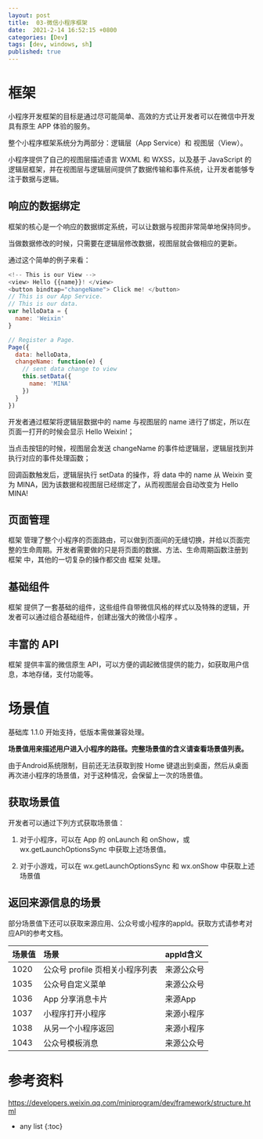 ```yaml
---
layout: post
title:  03-微信小程序框架
date:  2021-2-14 16:52:15 +0800
categories: [Dev]
tags: [dev, windows, sh]
published: true
---
```


# 框架

小程序开发框架的目标是通过尽可能简单、高效的方式让开发者可以在微信中开发具有原生 APP 体验的服务。

整个小程序框架系统分为两部分：逻辑层（App Service）和 视图层（View）。

小程序提供了自己的视图层描述语言 WXML 和 WXSS，以及基于 JavaScript 的逻辑层框架，并在视图层与逻辑层间提供了数据传输和事件系统，让开发者能够专注于数据与逻辑。

## 响应的数据绑定

框架的核心是一个响应的数据绑定系统，可以让数据与视图非常简单地保持同步。

当做数据修改的时候，只需要在逻辑层修改数据，视图层就会做相应的更新。

通过这个简单的例子来看：

```js
<!-- This is our View -->
<view> Hello {{name}}! </view>
<button bindtap="changeName"> Click me! </button>
// This is our App Service.
// This is our data.
var helloData = {
  name: 'Weixin'
}

// Register a Page.
Page({
  data: helloData,
  changeName: function(e) {
    // sent data change to view
    this.setData({
      name: 'MINA'
    })
  }
})
```

开发者通过框架将逻辑层数据中的 name 与视图层的 name 进行了绑定，所以在页面一打开的时候会显示 Hello Weixin!；

当点击按钮的时候，视图层会发送 changeName 的事件给逻辑层，逻辑层找到并执行对应的事件处理函数；

回调函数触发后，逻辑层执行 setData 的操作，将 data 中的 name 从 Weixin 变为 MINA，因为该数据和视图层已经绑定了，从而视图层会自动改变为 Hello MINA!


## 页面管理

框架 管理了整个小程序的页面路由，可以做到页面间的无缝切换，并给以页面完整的生命周期。开发者需要做的只是将页面的数据、方法、生命周期函数注册到 框架 中，其他的一切复杂的操作都交由 框架 处理。

## 基础组件

框架 提供了一套基础的组件，这些组件自带微信风格的样式以及特殊的逻辑，开发者可以通过组合基础组件，创建出强大的微信小程序 。

## 丰富的 API

框架 提供丰富的微信原生 API，可以方便的调起微信提供的能力，如获取用户信息，本地存储，支付功能等。

# 场景值

基础库 1.1.0 开始支持，低版本需做兼容处理。

**场景值用来描述用户进入小程序的路径。完整场景值的含义请查看场景值列表。**

由于Android系统限制，目前还无法获取到按 Home 键退出到桌面，然后从桌面再次进小程序的场景值，对于这种情况，会保留上一次的场景值。

## 获取场景值

开发者可以通过下列方式获取场景值：

1. 对于小程序，可以在 App 的 onLaunch 和 onShow，或wx.getLaunchOptionsSync 中获取上述场景值。

2. 对于小游戏，可以在 wx.getLaunchOptionsSync 和 wx.onShow 中获取上述场景值

## 返回来源信息的场景

部分场景值下还可以获取来源应用、公众号或小程序的appId。获取方式请参考对应API的参考文档。

| 场景值	| 场景 | 	                        appId含义 | 
|:---|:---|:---|
| 1020    | 公众号 profile 页相关小程序列表   |   来源公众号 |
| 1035    | 公众号自定义菜单	                | 来源公众号 |
| 1036    | App 分享消息卡片	                | 来源App |
| 1037    | 小程序打开小程序	                | 来源小程序 |
| 1038    | 从另一个小程序返回	              | 来源小程序 |
| 1043    | 公众号模板消息	                  | 来源公众号 |

# 参考资料

https://developers.weixin.qq.com/miniprogram/dev/framework/structure.html


* any list
{:toc}
